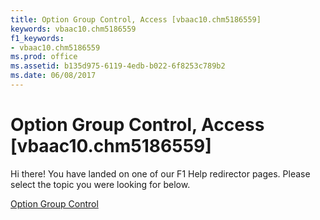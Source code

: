 ```yaml
---
title: Option Group Control, Access [vbaac10.chm5186559]
keywords: vbaac10.chm5186559
f1_keywords:
- vbaac10.chm5186559
ms.prod: office
ms.assetid: b135d975-6119-4edb-b022-6f8253c789b2
ms.date: 06/08/2017
---
```



# Option Group Control, Access [vbaac10.chm5186559]

Hi there! You have landed on one of our F1 Help redirector pages. Please select the topic you were looking for below.

[Option Group Control](http://msdn.microsoft.com/library/a67b22b7-d3a8-c9c6-cb1b-a6d544b2fefe%28Office.15%29.aspx)

